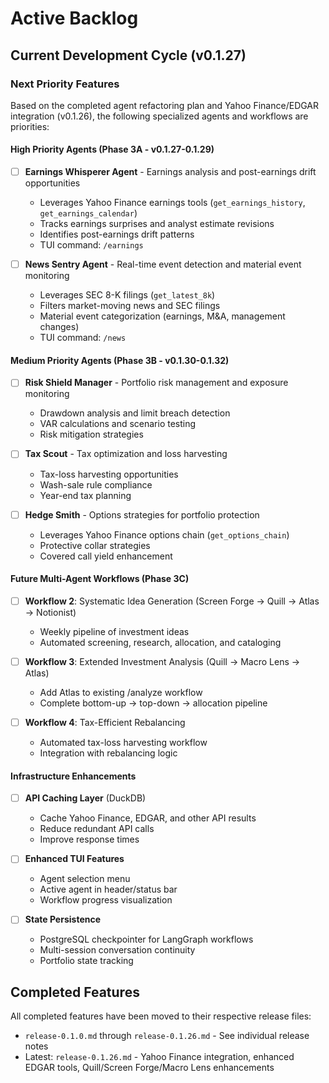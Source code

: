 # Active Backlog

## Current Development Cycle (v0.1.27)

### Next Priority Features

Based on the completed agent refactoring plan and Yahoo Finance/EDGAR integration (v0.1.26), the following specialized agents and workflows are priorities:

#### High Priority Agents (Phase 3A - v0.1.27-0.1.29)

- [ ] **Earnings Whisperer Agent** - Earnings analysis and post-earnings drift opportunities
  - Leverages Yahoo Finance earnings tools (`get_earnings_history`, `get_earnings_calendar`)
  - Tracks earnings surprises and analyst estimate revisions
  - Identifies post-earnings drift patterns
  - TUI command: `/earnings`

- [ ] **News Sentry Agent** - Real-time event detection and material event monitoring
  - Leverages SEC 8-K filings (`get_latest_8k`)
  - Filters market-moving news and SEC filings
  - Material event categorization (earnings, M&A, management changes)
  - TUI command: `/news`

#### Medium Priority Agents (Phase 3B - v0.1.30-0.1.32)

- [ ] **Risk Shield Manager** - Portfolio risk management and exposure monitoring
  - Drawdown analysis and limit breach detection
  - VAR calculations and scenario testing
  - Risk mitigation strategies

- [ ] **Tax Scout** - Tax optimization and loss harvesting
  - Tax-loss harvesting opportunities
  - Wash-sale rule compliance
  - Year-end tax planning

- [ ] **Hedge Smith** - Options strategies for portfolio protection
  - Leverages Yahoo Finance options chain (`get_options_chain`)
  - Protective collar strategies
  - Covered call yield enhancement

#### Future Multi-Agent Workflows (Phase 3C)

- [ ] **Workflow 2**: Systematic Idea Generation (Screen Forge → Quill → Atlas → Notionist)
  - Weekly pipeline of investment ideas
  - Automated screening, research, allocation, and cataloging

- [ ] **Workflow 3**: Extended Investment Analysis (Quill → Macro Lens → Atlas)
  - Add Atlas to existing /analyze workflow
  - Complete bottom-up → top-down → allocation pipeline

- [ ] **Workflow 4**: Tax-Efficient Rebalancing
  - Automated tax-loss harvesting workflow
  - Integration with rebalancing logic

#### Infrastructure Enhancements

- [ ] **API Caching Layer** (DuckDB)
  - Cache Yahoo Finance, EDGAR, and other API results
  - Reduce redundant API calls
  - Improve response times

- [ ] **Enhanced TUI Features**
  - Agent selection menu
  - Active agent in header/status bar
  - Workflow progress visualization

- [ ] **State Persistence**
  - PostgreSQL checkpointer for LangGraph workflows
  - Multi-session conversation continuity
  - Portfolio state tracking

## Completed Features

All completed features have been moved to their respective release files:
- `release-0.1.0.md` through `release-0.1.26.md` - See individual release notes
- Latest: `release-0.1.26.md` - Yahoo Finance integration, enhanced EDGAR tools, Quill/Screen Forge/Macro Lens enhancements

